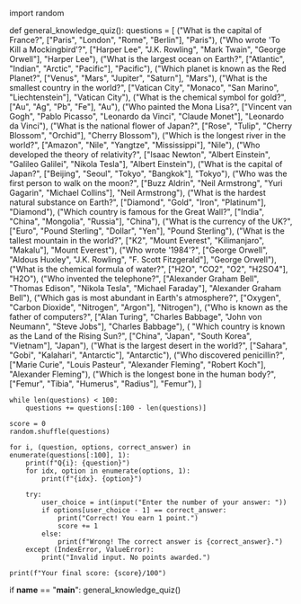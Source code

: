 import random


def general_knowledge_quiz():
    questions = [
        ("What is the capital of France?", ["Paris", "London", "Rome", "Berlin"], "Paris"),
        ("Who wrote 'To Kill a Mockingbird'?", ["Harper Lee", "J.K. Rowling", "Mark Twain", "George Orwell"],
         "Harper Lee"),
        ("What is the largest ocean on Earth?", ["Atlantic", "Indian", "Arctic", "Pacific"], "Pacific"),
        ("Which planet is known as the Red Planet?", ["Venus", "Mars", "Jupiter", "Saturn"], "Mars"),
        ("What is the smallest country in the world?", ["Vatican City", "Monaco", "San Marino", "Liechtenstein"],
         "Vatican City"),
        ("What is the chemical symbol for gold?", ["Au", "Ag", "Pb", "Fe"], "Au"),
        ("Who painted the Mona Lisa?", ["Vincent van Gogh", "Pablo Picasso", "Leonardo da Vinci", "Claude Monet"],
         "Leonardo da Vinci"),
        ("What is the national flower of Japan?", ["Rose", "Tulip", "Cherry Blossom", "Orchid"], "Cherry Blossom"),
        ("Which is the longest river in the world?", ["Amazon", "Nile", "Yangtze", "Mississippi"], "Nile"),
        ("Who developed the theory of relativity?",
         ["Isaac Newton", "Albert Einstein", "Galileo Galilei", "Nikola Tesla"], "Albert Einstein"),
        ("What is the capital of Japan?", ["Beijing", "Seoul", "Tokyo", "Bangkok"], "Tokyo"),
        ("Who was the first person to walk on the moon?",
         ["Buzz Aldrin", "Neil Armstrong", "Yuri Gagarin", "Michael Collins"], "Neil Armstrong"),
        ("What is the hardest natural substance on Earth?", ["Diamond", "Gold", "Iron", "Platinum"], "Diamond"),
        ("Which country is famous for the Great Wall?", ["India", "China", "Mongolia", "Russia"], "China"),
        ("What is the currency of the UK?", ["Euro", "Pound Sterling", "Dollar", "Yen"], "Pound Sterling"),
        ("What is the tallest mountain in the world?", ["K2", "Mount Everest", "Kilimanjaro", "Makalu"],
         "Mount Everest"),
        ("Who wrote '1984'?", ["George Orwell", "Aldous Huxley", "J.K. Rowling", "F. Scott Fitzgerald"],
         "George Orwell"),
        ("What is the chemical formula of water?", ["H2O", "CO2", "O2", "H2SO4"], "H2O"),
        ("Who invented the telephone?", ["Alexander Graham Bell", "Thomas Edison", "Nikola Tesla", "Michael Faraday"],
         "Alexander Graham Bell"),
        ("Which gas is most abundant in Earth's atmosphere?", ["Oxygen", "Carbon Dioxide", "Nitrogen", "Argon"],
         "Nitrogen"),
        ("Who is known as the father of computers?",
         ["Alan Turing", "Charles Babbage", "John von Neumann", "Steve Jobs"], "Charles Babbage"),
        (
        "Which country is known as the Land of the Rising Sun?", ["China", "Japan", "South Korea", "Vietnam"], "Japan"),
        ("What is the largest desert in the world?", ["Sahara", "Gobi", "Kalahari", "Antarctic"], "Antarctic"),
        ("Who discovered penicillin?", ["Marie Curie", "Louis Pasteur", "Alexander Fleming", "Robert Koch"],
         "Alexander Fleming"),
        ("Which is the longest bone in the human body?", ["Femur", "Tibia", "Humerus", "Radius"], "Femur"),
    ]

    while len(questions) < 100:
        questions += questions[:100 - len(questions)]

    score = 0
    random.shuffle(questions)

    for i, (question, options, correct_answer) in enumerate(questions[:100], 1):
        print(f"Q{i}: {question}")
        for idx, option in enumerate(options, 1):
            print(f"{idx}. {option}")

        try:
            user_choice = int(input("Enter the number of your answer: "))
            if options[user_choice - 1] == correct_answer:
                print("Correct! You earn 1 point.")
                score += 1
            else:
                print(f"Wrong! The correct answer is {correct_answer}.")
        except (IndexError, ValueError):
            print("Invalid input. No points awarded.")

    print(f"Your final score: {score}/100")


if __name__ == "__main__":
    general_knowledge_quiz()
